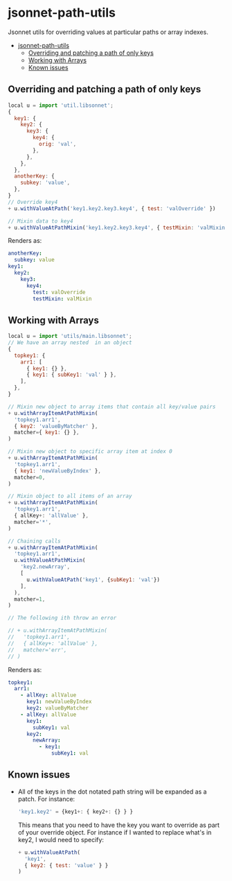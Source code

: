 # jsonnet-path-utils

Jsonnet utils for overriding values at particular paths or array indexes.

- [jsonnet-path-utils](#jsonnet-path-utils)
  - [Overriding and patching a path of only keys](#overriding-and-patching-a-path-of-only-keys)
  - [Working with Arrays](#working-with-arrays)
  - [Known issues](#known-issues)

## Overriding and patching a path of only keys

```js
local u = import 'util.libsonnet';
{
  key1: {
    key2: {
      key3: {
        key4: {
          orig: 'val',
        },
      },
    },
  },
  anotherKey: {
    subkey: 'value',
  },
}
// Override key4
+ u.withValueAtPath('key1.key2.key3.key4', { test: 'valOverride' })

// Mixin data to key4
+ u.withValueAtPathMixin('key1.key2.key3.key4', { testMixin: 'valMixin' })
```

Renders as:

```yaml
anotherKey:
  subkey: value
key1:
  key2:
    key3:
      key4:
        test: valOverride
        testMixin: valMixin
```

## Working with Arrays

```js
local u = import 'utils/main.libsonnet';
// We have an array nested  in an object
{
  topkey1: {
    arr1: [
      { key1: {} },
      { key1: { subKey1: 'val' } },
    ],
  },
}

// Mixin new object to array items that contain all key/value pairs
+ u.withArrayItemAtPathMixin(
  'topkey1.arr1',
  { key2: 'valueByMatcher' },
  matcher={ key1: {} },
)

// Mixin new object to specific array item at index 0
+ u.withArrayItemAtPathMixin(
  'topkey1.arr1',
  { key1: 'newValueByIndex' },
  matcher=0,
)

// Mixin object to all items of an array
+ u.withArrayItemAtPathMixin(
  'topkey1.arr1',
  { allKey+: 'allValue' },
  matcher='*',
)

// Chaining calls
+ u.withArrayItemAtPathMixin(
  'topkey1.arr1',
  u.withValueAtPathMixin(
    'key2.newArray',
    [
      u.withValueAtPath('key1', {subKey1: 'val'})
    ],
  ),
  matcher=1,
)

// The following ith throw an error

// + u.withArrayItemAtPathMixin(
//   'topkey1.arr1',
//   { allKey+: 'allValue' },
//   matcher='err',
// )

```

Renders as:

```yaml
topkey1:
  arr1:
    - allKey: allValue
      key1: newValueByIndex
      key2: valueByMatcher
    - allKey: allValue
      key1:
        subKey1: val
      key2:
        newArray:
          - key1:
              subKey1: val
```

## Known issues

- All of the keys in the dot notated path string will be expanded as a patch. For instance:

  ```js
  'key1.key2' = {key1+: { key2+: {} } }
  ```

  This means that you need to have the key you want to override as part of your override object. For instance if I wanted to replace what's in key2, I would need to specify:

  ```js
  + u.withValueAtPath(
    'key1',
    { key2: { test: 'value' } }
  )
  ```
